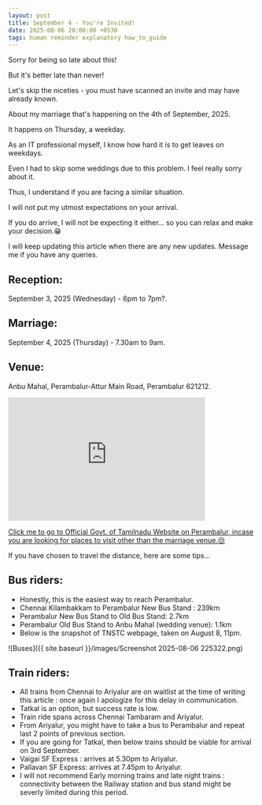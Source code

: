 ```yaml
---
layout: post
title: September 4 - You're Invited!
date: 2025-08-06 20:00:00 +0530
tags: human reminder explanatory how_to_guide
---
```

Sorry for being so late about this!  
<!--more--> 
But it's better late than never!

Let's skip the niceties - you must have scanned an invite and may have already known.

About my marriage that's happening on the 4th of September, 2025.

It happens on Thursday, a weekday. 

As an IT professional myself, I know how hard it is to get leaves on weekdays.

Even I had to skip some weddings due to this problem. I feel really sorry about it.

Thus, I understand if you are facing a similar situation. 

I will not put my utmost expectations on your arrival.

If you do arrive, I will not be expecting it either... so you can relax and make your decision.😁

I will keep updating this article when there are any new updates. Message me if you have any queries.

## Reception:
September 3, 2025 (Wednesday) - 6pm to 7pm?.

## Marriage:
September 4, 2025 (Thursday) - 7.30am to 9am.

## Venue:
Anbu Mahal, Perambalur-Attur Main Road, Perambalur 621212.

<iframe src="https://www.google.com/maps/embed?pb=!1m18!1m12!1m3!1d3913.213928823292!2d78.85639527479769!3d11.245667350363775!2m3!1f0!2f0!3f0!3m2!1i1024!2i768!4f13.1!3m3!1m2!1s0x3bab1b2a78d6b8f7%3A0xacb7d76357f3055e!2sAnbu%20mahal!5e0!3m2!1sen!2sin!4v1754497593376!5m2!1sen!2sin" width="400" height="250" style="border:0;" allowfullscreen="" loading="lazy" referrerpolicy="no-referrer-when-downgrade"></iframe>

[Click me to go to Official Govt. of Tamilnadu Website on Perambalur, incase you are looking for places to visit other than the marriage venue.😒](https://perambalur.nic.in/)

If you have chosen to travel the distance, here are some tips...

## Bus riders:
 - Honestly, this is the easiest way to reach Perambalur.
 - Chennai Kilambakkam to Perambalur New Bus Stand : 239km
 - Perambalur New Bus Stand to Old Bus Stand: 2.7km
 - Perambalur Old Bus Stand to Anbu Mahal (wedding venue): 1.1km
 - Below is the snapshot of TNSTC webpage, taken on August 8, 11pm.

![Buses]({{ site.baseurl }}/images/Screenshot 2025-08-06 225322.png)

## Train riders:
 - All trains from Chennai to Ariyalur are on waitlist at the time of writing this article : once again I apologize for this delay in communication.
 - Tatkal is an option, but success rate is low.
 - Train ride spans across Chennai Tambaram and Ariyalur.
 - From Ariyalur, you might have to take a bus to Perambalur and repeat last 2 points of previous section.
 - If you are going for Tatkal, then below trains should be viable for arrival on 3rd September.
 - Vaigai SF Express : arrives at 5.30pm to Ariyalur.
 - Pallavan SF Express: arrives at 7.45pm to Ariyalur.
 - I will not recommend Early morning trains and late night trains : connectivity between the Railway station and bus stand might be severly limited during this period.   
